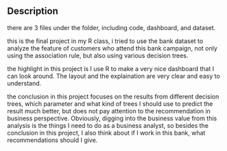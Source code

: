 ## Description

there are 3 files under the folder, including code, dashboard, and dataset.

this is the final project in my R class, i tried to use the bank dataset to analyze the feature of customers who attend this bank campaign, not only using the association rule, but also using various decision trees.

the highlight in this project is I use R to make a very nice dashboard that I can look around. The layout and the explaination are very clear and easy to understand.

the conclusion in this project focuses on the results from different decision trees, which parameter and what kind of trees I should use to predict the result much better, but does not pay attention to the recommendation in business perspective. Obviously, digging into the business value from this analysis is the things I need to do as a business analyst, so besides the conclusion in this project, I also think about if I work in this bank, what recommendations should I give.
